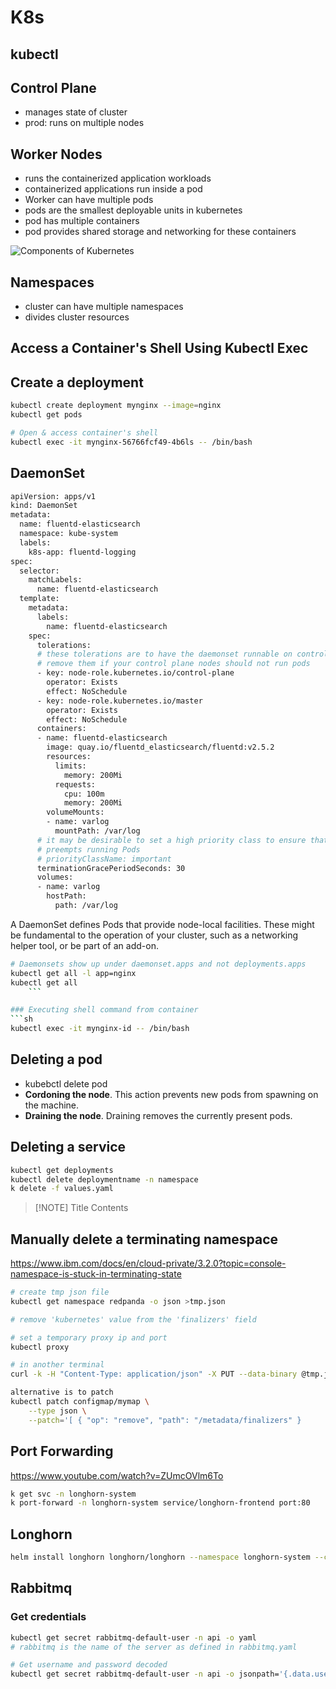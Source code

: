# K8s 

## kubectl

##

## Control Plane
 -  manages state of cluster
 - prod: runs on multiple nodes

## Worker  Nodes
- runs the containerized application workloads
- containerized applications run inside a pod
- Worker can have multiple pods
- pods are the smallest deployable units in kubernetes
- pod has multiple containers
- pod provides shared storage and networking for these containers



![Components of Kubernetes](https://kubernetes.io/images/docs/components-of-kubernetes.svg)

## Namespaces
- cluster can have multiple namespaces
- divides cluster resources




## Access a Container's Shell Using Kubectl Exec
## Create  a deployment
```sh
kubectl create deployment mynginx --image=nginx
kubectl get pods

# Open & access container's shell
kubectl exec -it mynginx-56766fcf49-4b6ls -- /bin/bash

```


## DaemonSet

```sh
apiVersion: apps/v1
kind: DaemonSet
metadata:
  name: fluentd-elasticsearch
  namespace: kube-system
  labels:
    k8s-app: fluentd-logging
spec:
  selector:
    matchLabels:
      name: fluentd-elasticsearch
  template:
    metadata:
      labels:
        name: fluentd-elasticsearch
    spec:
      tolerations:
      # these tolerations are to have the daemonset runnable on control plane nodes
      # remove them if your control plane nodes should not run pods
      - key: node-role.kubernetes.io/control-plane
        operator: Exists
        effect: NoSchedule
      - key: node-role.kubernetes.io/master
        operator: Exists
        effect: NoSchedule
      containers:
      - name: fluentd-elasticsearch
        image: quay.io/fluentd_elasticsearch/fluentd:v2.5.2
        resources:
          limits:
            memory: 200Mi
          requests:
            cpu: 100m
            memory: 200Mi
        volumeMounts:
        - name: varlog
          mountPath: /var/log
      # it may be desirable to set a high priority class to ensure that a DaemonSet Pod
      # preempts running Pods
      # priorityClassName: important
      terminationGracePeriodSeconds: 30
      volumes:
      - name: varlog
        hostPath:
          path: /var/log

```
A DaemonSet defines Pods that provide node-local facilities. These might be fundamental to the operation of your cluster, such as a networking helper tool, or be part of an add-on.

```sh
# Daemonsets show up under daemonset.apps and not deployments.apps
kubectl get all -l app=nginx
kubectl get all
	```

### Executing shell command from container
```sh
kubectl exec -it mynginx-id -- /bin/bash
```
## Deleting a pod
- kubebctl delete pod 
- **Cordoning the node**. This action prevents new pods from spawning on the machine.
- **Draining the node**. Draining removes the currently present pods.

## Deleting a service
```sh
kubectl get deployments
kubectl delete deploymentname -n namespace
k delete -f values.yaml
```


> [!NOTE] Title
> Contents


## Manually delete a terminating namespace
https://www.ibm.com/docs/en/cloud-private/3.2.0?topic=console-namespace-is-stuck-in-terminating-state
```sh
# create tmp json file
kubectl get namespace redpanda -o json >tmp.json

# remove 'kubernetes' value from the 'finalizers' field

# set a temporary proxy ip and port
kubectl proxy

# in another terminal
curl -k -H "Content-Type: application/json" -X PUT --data-binary @tmp.json http://127.0.0.1:8001/api/v1/namespaces/redpanda/finalize
```

```sh
alternative is to patch
kubectl patch configmap/mymap \
    --type json \
    --patch='[ { "op": "remove", "path": "/metadata/finalizers" } 
```

## Port Forwarding
https://www.youtube.com/watch?v=ZUmcOVlm6To
```sh
k get svc -n longhorn-system
k port-forward -n longhorn-system service/longhorn-frontend port:80
```
## Longhorn
```sh
helm install longhorn longhorn/longhorn --namespace longhorn-system --create-namespace --version 1.7.1
```
## Rabbitmq

### Get credentials

```sh
kubectl get secret rabbitmq-default-user -n api -o yaml
# rabbitmq is the name of the server as defined in rabbitmq.yaml

# Get username and password decoded
kubectl get secret rabbitmq-default-user -n api -o jsonpath='{.data.username}' | base64 --decode; echo -n " "; kubectl get secret rabbitmq-default-user -n api -o jsonpath='{.data.password}' | base64 --decode

```